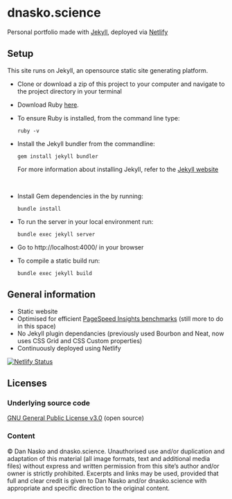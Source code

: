 # dnasko.science

Personal portfolio made with [Jekyll](https://jekyllrb.com/), deployed via [Netlify](https://netlify.com/)

## Setup

This site runs on Jekyll, an opensource static site generating platform.

- Clone or download a zip of this project to your computer and navigate to the
  project directory in your terminal
- Download Ruby [here](https://www.ruby-lang.org/en/documentation/installation/#rubyinstaller).

- To ensure Ruby is installed, from the command line type:

  ```
  ruby -v
  ```

- Install the Jekyll bundler from the commandline:

  ```
  gem install jekyll bundler
  ```

  For more information about installing Jekyll, refer to the [Jekyll website](https://jekyllrb.com/docs/quickstart/)

    <br>

- Install Gem dependencies in the by running:
  ```
  bundle install
  ```
- To run the server in your local environment run:
  ```
  bundle exec jekyll server
  ```
- Go to http://localhost:4000/ in your browser
- To compile a static build run:
  ```
  bundle exec jekyll build
  ```

## General information

- Static website
- Optimised for efficient [PageSpeed Insights benchmarks](https://developers.google.com/speed/pagespeed/insights/?url=himatt.com) (still more to do in this space)
- No Jekyll plugin dependancies (previously used Bourbon and Neat, now uses CSS Grid and CSS Custom properties)
- Continuously deployed using Netlify

[![Netlify Status](https://api.netlify.com/api/v1/badges/01ca9c4b-b99d-411f-9003-9fad58ccbcf3/deploy-status)](https://app.netlify.com/sites/mattgrey/deploys)

## Licenses

### Underlying source code

[GNU General Public License v3.0](LICENSE) (open source)

### Content

© Dan Nasko and dnasko.science. Unauthorised use and/or duplication and
adaptation of this material (all image formats, text and additional media files)
without express and written permission from this site’s author and/or owner is
strictly prohibited. Excerpts and links may be used, provided that full and
clear credit is given to Dan Nasko and/or dnasko.science with appropriate and
specific direction to the original content.
